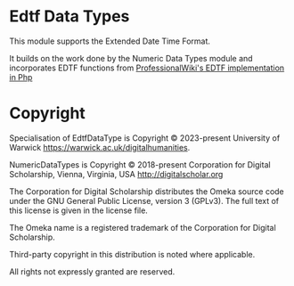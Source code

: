 # Edtf Data Types

This module supports the Extended Date Time Format.

It builds on the work done by the Numeric Data Types module and incorporates EDTF functions from [ProfessionalWiki's EDTF implementation in Php](https://github.com/ProfessionalWiki/EDTF) 

# Copyright

Specialisation of EdtfDataType is Copyright © 2023-present University of Warwick https://warwick.ac.uk/digitalhumanities.

NumericDataTypes is Copyright © 2018-present Corporation for Digital Scholarship, Vienna, Virginia, USA http://digitalscholar.org

The Corporation for Digital Scholarship distributes the Omeka source code
under the GNU General Public License, version 3 (GPLv3). The full text
of this license is given in the license file.

The Omeka name is a registered trademark of the Corporation for Digital Scholarship.

Third-party copyright in this distribution is noted where applicable.

All rights not expressly granted are reserved.
